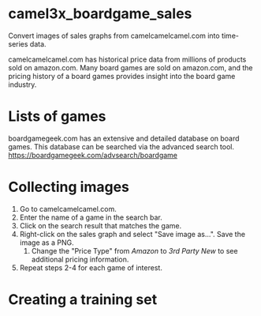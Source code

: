 # camel3x_boardgame_sales
Convert images of sales graphs from camelcamelcamel.com into time-series data.

camelcamelcamel.com has historical price data from millions of products sold on amazon.com. Many board games are sold on amazon.com, and the pricing history of a board games provides insight into the board game industry.

# Lists of games
boardgamegeek.com has an extensive and detailed database on board games. This database can be searched via the advanced search tool. https://boardgamegeek.com/advsearch/boardgame

# Collecting images
1. Go to camelcamelcamel.com.
2. Enter the name of a game in the search bar.
3. Click on the search result that matches the game.
4. Right-click on the sales graph and select "Save image as...". Save the image as a PNG.
   1. Change the "Price Type" from *Amazon* to *3rd Party New* to see additional pricing information.
5. Repeat steps 2-4 for each game of interest.

# Creating a training set
